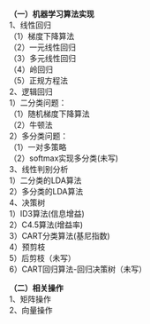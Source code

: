 <b>（一）机器学习算法实现</b><br/>
1、线性回归<br/>
  （1）梯度下降算法<br/>
  （2）一元线性回归<br/>
  （3）多元线性回归<br/>
  （4）岭回归<br/>
  （5）正规方程法<br/>
2、逻辑回归<br/>
    1）二分类问题：<br/>
        （1）随机梯度下降算法<br/>
        （2）牛顿法<br/>
    2）多分类问题：<br/>
        （1）一对多策略<br/>
        （2）softmax实现多分类(未写)<br/>
3、线性判别分析<br/>
    1）二分类的LDA算法<br/>
    2）多分类的LDA算法<br/>
4、决策树<br/>
    1）ID3算法(信息增益)<br/>
    2）C4.5算法(增益率)<br/>
    3）CART分类算法(基尼指数)<br/>
    4）预剪枝<br/>
    5）后剪枝（未写）<br/>
    6）CART回归算法-回归决策树（未写）<br/>
    
<b>（二）相关操作</b><br/>
1、矩阵操作<br/>
2、向量操作<br/>
